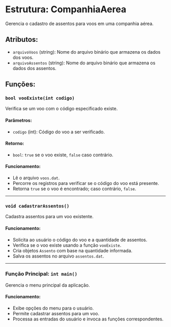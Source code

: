 # Estrutura: CompanhiaAerea

Gerencia o cadastro de assentos para voos em uma companhia aérea.

## Atributos:
- `arquivoVoos` (string): Nome do arquivo binário que armazena os dados dos voos.
- `arquivoAssentos` (string): Nome do arquivo binário que armazena os dados dos assentos.

## Funções:

### `bool vooExiste(int codigo)`
Verifica se um voo com o código especificado existe.

#### Parâmetros:
- `codigo` (int): Código do voo a ser verificado.

#### Retorno:
- `bool`: `true` se o voo existe, `false` caso contrário.

#### Funcionamento:
- Lê o arquivo `voos.dat`.
- Percorre os registros para verificar se o código do voo está presente.
- Retorna `true` se o voo é encontrado; caso contrário, `false`.

---

### `void cadastrarAssentos()`
Cadastra assentos para um voo existente.

#### Funcionamento:
- Solicita ao usuário o código do voo e a quantidade de assentos.
- Verifica se o voo existe usando a função `vooExiste`.
- Cria objetos `Assento` com base na quantidade informada.
- Salva os assentos no arquivo `assentos.dat`.

---

### Função Principal: `int main()`
Gerencia o menu principal da aplicação.

#### Funcionamento:
- Exibe opções do menu para o usuário.
- Permite cadastrar assentos para um voo.
- Processa as entradas do usuário e invoca as funções correspondentes.
